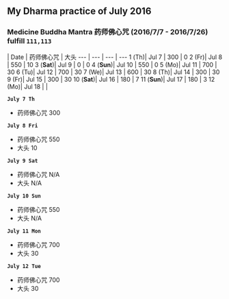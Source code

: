 ## My Dharma practice of July 2016 
### Medicine Buddha Mantra 药师佛心咒 (2016/7/7 - 2016/7/26) fulfill `111,113`


 | Date  | 药师佛心咒  | 大头
--- | ---  | --- | ---
1 (Th)| Jul 7  | 300  | 0
2 (Fr)| Jul 8  | 550  | 10
3 (__Sat__)| Jul 9 | 0  | 0
4 (__Sun__)| Jul 10 | 550   | 0
5 (Mo)| Jul 11 |  700  | 30
6 (Tu)| Jul 12 |  700  | 30
7 (We)| Jul 13 |  600  | 30
8 (Th)| Jul 14 |  300  | 30
9 (Fr)| Jul 15 |   300 | 30
10 (__Sat__)| Jul 16 |  180  | 7
11 (__Sun__)| Jul 17 |  180 | 3
12 (Mo)| Jul 18 |   | 
    

__`July 7 Th`__
- 药师佛心咒 300

__`July 8 Fri`__
- 药师佛心咒 550
- 大头 10

__`July 9 Sat`__
- 药师佛心咒 N/A
- 大头 N/A

__`July 10 Sun`__
- 药师佛心咒 550
- 大头 N/A

__`July 11 Mon`__
- 药师佛心咒 700
- 大头 30

__`July 12 Tue`__
- 药师佛心咒 700
- 大头 30






